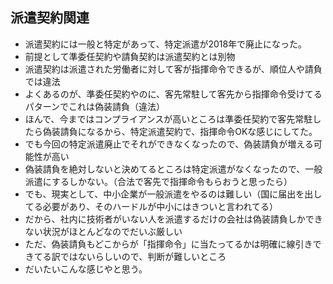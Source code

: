 ## 派遣契約関連
- 派遣契約には一般と特定があって、特定派遣が2018年で廃止になった。
- 前提として準委任契約や請負契約は派遣契約とは別物
- 派遣契約は派遣された労働者に対して客が指揮命令できるが、順位人や請負では違法
- よくあるのが、準委任契約やのに、客先常駐して客先から指揮命令受けてるパターンでこれは偽装請負（違法）
- ほんで、今まではコンプライアンスが高いところは準委任契約で客先常駐したら偽装請負になるから、特定派遣契約で、指揮命令OKな感じにしてた。
- でも今回の特定派遣廃止でそれができなくなったので、偽装請負が増える可能性が高い
- 偽装請負を絶対しないと決めてるところは特定派遣がなくなったので、一般派遣にするしかない。（合法で客先で指揮命令もらおうと思ったら）
- でも、現実として、中小企業が一般派遣をやるのは難しい（国に届出を出してる必要があり、そのハードルが中小にはきついと言われてる）
- だから、社内に技術者がいない人を派遣するだけの会社は偽装請負しかできない状況がほとんどなのでだいぶ厳しい
- ただ、偽装請負もどこからが「指揮命令」に当たってるかは明確に線引きできてる訳ではないらしいので、判断が難しいところ
- だいたいこんな感じやと思う。
